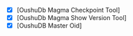 
- [x] [OushuDb Magma Checkpoint Tool]
- [x] [OushuDb Magma Show Version Tool]
- [x] [OushuDB Master Oid]
